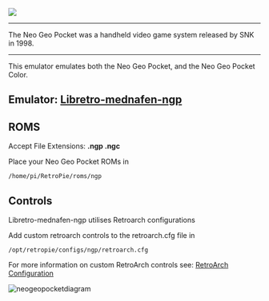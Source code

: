 ![](http://thenerdpad.com/wp-content/uploads/2015/04/NEO-GEO-LOGO.gif)

***
The Neo Geo Pocket was a handheld video game system released by SNK in 1998.

***
This emulator emulates both the Neo Geo Pocket, and the Neo Geo Pocket Color.

## Emulator: [Libretro-mednafen-ngp](https://github.com/libretro/beetle-ngp-libretro.git)

## ROMS
Accept File Extensions: **.ngp .ngc**

Place your Neo Geo Pocket ROMs in
```
/home/pi/RetroPie/roms/ngp
```
## Controls

Libretro-mednafen-ngp utilises Retroarch configurations

Add custom retroarch controls to the retroarch.cfg file in
```shell
/opt/retropie/configs/ngp/retroarch.cfg
```
For more information on custom RetroArch controls see: [RetroArch Configuration](https://github.com/petrockblog/RetroPie-Setup/wiki/RetroArch-Configuration)

![neogeopocketdiagram](https://cloud.githubusercontent.com/assets/10035308/8244887/0e06c54a-15e4-11e5-8f8f-28758d16c446.png)